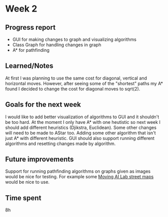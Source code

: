 # Week 2

## Progress report

* GUI for making changes to graph and visualizing algorithms
* Class Graph for handling changes in graph
* A* for pathfinding

## Learned/Notes

At first I was planning to use the same cost for diagonal, vertical and horizontal moves. However, after seeing some of the "shortest" paths my A* found I decided to change the cost for diagonal moves to sqrt(2).

## Goals for the next week

I would like to add better visualization of algorithms to GUI and it shouldn't be too hard. At the moment I only have A* with one heutistic so next week I should add different heuristics (Djikstra, Euclidean). Some other changes will need to be made to AStar too. Adding some other algorithm that isn't just A* with different heuristic. GUI should also support running different algorithms and resetting changes made by algorithm.

## Future improvements

Support for running pathfinding algorithms on graphs given as images would be nice for testing. For example some [Moving AI Lab street maps](https://www.movingai.com/benchmarks/street/index.html) would be nice to use.

## Time spent
8h